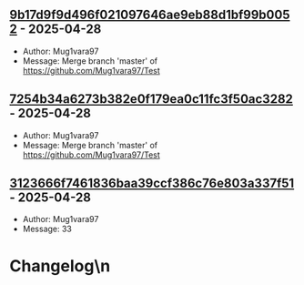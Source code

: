 ## [9b17d9f9d496f021097646ae9eb88d1bf99b0052](https://github.com/Mug1vara97/mug1vara97.github.io/commit/9b17d9f9d496f021097646ae9eb88d1bf99b0052) - 2025-04-28
- Author: Mug1vara97
- Message: Merge branch 'master' of https://github.com/Mug1vara97/Test

## [7254b34a6273b382e0f179ea0c11fc3f50ac3282](https://github.com/Mug1vara97/mug1vara97.github.io/commit/7254b34a6273b382e0f179ea0c11fc3f50ac3282) - 2025-04-28
- Author: Mug1vara97
- Message: Merge branch 'master' of https://github.com/Mug1vara97/Test

## [3123666f7461836baa39ccf386c76e803a337f51](https://github.com/Mug1vara97/mug1vara97.github.io/commit/3123666f7461836baa39ccf386c76e803a337f51) - 2025-04-28
- Author: Mug1vara97
- Message: 33

# Changelog\n
